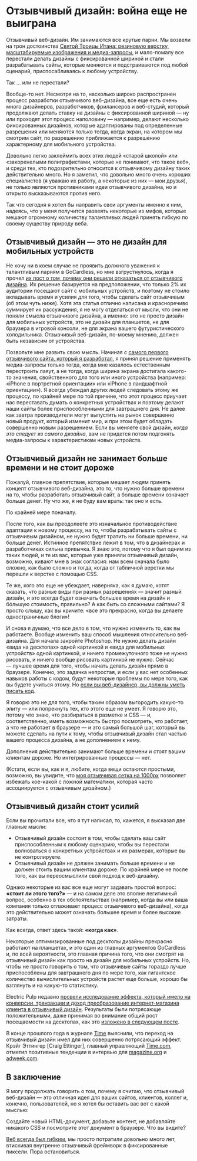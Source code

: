 # Отзывчивый дизайн: война еще не выиграна

Отзывчивый веб-дизайн. Им занимаются все крутые парни. Мы возвели на трон
достоинства [Святой Троицы Итана: резиновую верстку, масштабируемые изображения и медиа-запросы][1], и
мало-помалу все перестали делать дизайны с фиксированной шириной и стали
разрабатывать сайты, которые меняются и подстраиваются под любой сценарий,
приспосабливаясь к любому устройству.

Так … или не перестали?

Вообще-то нет. Несмотря на то, насколько широко распространен процесс разработки
отзывчивого веб-дизайна, все еще есть очень много дизайнеров, разработчиков,
фрилансеров и веб-студий, который продолжают делать ставку на дизайны
с фиксированной шириной — ну или проходят этот процесс наполовину — например,
делают несколько фиксированных дизайнов, которые адаптированы под определенные
разрешения или меняются только тогда, когда экран, на котором мы смотрим
сайт, по разрешению приближается к разрешению характерному для мобильного устройства.

Довольно легко заклеймить всех этих людей «старой школой» или «закоренелыми
полиграфистами, которые не понимают, что такое веб», и среди тех, кто
подозрительно относится к отзывчивому дизайну таких действительно много.
Но я заметил, что довольно много очень хороших специалистов (я уважаю их работу,
а некоторые из них — мои друзья), не только являются противниками идеи
отзывчивого дизайна, но и открыто высказываются против него.

Так что сегодня я хотел бы направить cвои аргументы именно к ним, надеясь, что у
меня получится развеять некоторые из мифов, которые мешают огромному количеству
талантливых людей принять гибкую по своему существу природу веба.

## Отзывчивый дизайн — это не дизайн для мобильных устройств

Не хочу ни в коем случае не проявить должного уважения к талантливым парням в
GoCardless, но мне взгрустнулось, когда я прочел [их пост о том, почему они решили отказаться от отзывчивого дизайна][2].
Их решение базируется на предположении, что только 2% их аудитории посещают сайт с
мобильных устройств, и поэтому не стоило вкладывать время и усилия для того,
чтобы сделать сайт отзывчивым (об этом чуть ниже). Хотя эта статья отлично
написана и красноречиво суммирует их рассуждения, я не могу отделаться от мысли,
что они не поняли смысла отзывчивого дизайна, а именно: это не просто дизайн
для мобильных устройств, это не дизайн для планшетов, не для браузера в
игровой консоли, не для экрана вашего футуристического холодильника. Отзывчивый
веб-дизайн, по-моему мнению, должен быть независим от устройства.

Позвольте мне развить свою мысль. Начиная с
[самого первого отзывчивого сайта, который я разработал][3], я принял решение
применять медиа-запросы только тогда, когда мне казалось естественным
перестроить лаяут, а не тогда, когда ширина экрана достигала
какого-то значения, свойственного для того или иного устройства (например:
«iPhone в портретной ориентации» или «iPhone в ландшафтной ориентации»). Я
всегда убеждал других людей следовать этому же процессу, по крайней мере по той
причине, что этот процесс приучает нас переставать думать о конкретных
устройствах и поэтому делают наши сайты более приспособленными для завтрашнего
дня. Не далее как завтра производители могут выпустить на рынок совершенно новый
продукт, который изменит мир, и при этом будет обладать совершенно новым разрешением.
Если вы меняете свой дизайн, _когда это следует из самого дизайна_,
вам не придется потом подгонять медиа-запросы к характеристикам новых устройств.

## Отзывчивый дизайн не занимает больше времени и не стоит дороже

Пожалуй, главное препятствие, которые мешает людям принять концепт отзывчивого
веб-дизайна, это то, что нужно больше времени на то, чтобы разработать
отзывчивый сайт, а больше времени означает больше денег. Ну что же, я не буду
вам врать: так оно и есть.

По крайней мере поначалу.

После того, как вы преодолеете это изначальное противодействие адаптации к
новому процессу, на то, чтобы разрабатывать сайты с отзывчивым дизайном, не
нужно будет тратить ни больше времени, ни больше денег. Истинное препятствие
лежит в том, что в дизайнерах и разработчиках сильна привычка. Я знаю это,
потому что я был одним из таких людей, и те из вас, которые уже приняли
отзывчивый дизайн, возможно, кивают мне в знак согласия: нам всем сначала было
сложно, как было сложно и тогда, когда от табличной верстки мы перешли к верстке
с помощью CSS.

Те же, кого это еще не убеждает, наверняка, как я думаю, хотят сказать, что
разные виды при разных разрешениях — значит разный дизайн, и это всегда будет
означать большее время на дизайн и бóльшую стоимость, правильно? А как быть со
сложными сайтами? Я просто слышу, как вы кричите: «все это прекрасно, когда вы
делаете одностраничные блоги»!

И снова я думаю, что все дело в том, что нужно изменить то, как вы работаете.
Вообще изменить ваш способ мышления относительно веб-дизайна. Для начала
закройте Photoshop. Не нужно делать дизайн «вида на десктопах» одной картинкой и
«вида для мобильных устройств» одной картинкой, и ничего промежуточного тоже не
нужно рисовать, и ничего вообще рисовать картинкой не нужно. Сейчас — лучшее
время для того, чтобы начать делать дизайн прямо в браузере. Конечно, это
задачка непростая, и если у вас нет особенных навыков работы с кодом, будут
некоторые проблемы по мере того, как вы будете учиться этому. Но
[если вы веб-дизайнер, вы должны уметь писать код][4].

Я говорю это не для того, чтобы таким образом выгородить какую-то элиту — или
попрекнуть тех, кто этого еще не умеет. Я говорю это, потому что знаю, что
разбираться в разметке и CSS — и, соответственно, иметь возможность быстро
посмотреть, что работает, а что не работает в браузере — и это самый большой
шаг, который вы можете сделать на пути к тому, чтобы отзывчивый дизайн стал
частью вашего процесса дизайна, а не дополнением к нему.

Дополнения действительно занимают больше времени и стоят вашим клиентам дороже.
Но интегрированные процессы — нет.

(Кстати, если вы, как и я, любите, когда вещи остаются простыми, возможно, вы
увидите, что [моя отзывчивая сетка на 1000px][5] позволяет избежать кое-какой с
ложной математики, которая часто ассоциируется с отзывчивым дизайном.)

## Отзывчивый дизайн стоит усилий

Если вы прочитали все, что я тут написал, то, кажется, я высказал две главные
мысли:

* Отзывчивый дизайн состоит в том, чтобы сделать ваш сайт приспособленным к
любому сценарию, чтобы вы перестали волноваться о конкретных устройствах и их
размерах, которые вы не контролируете.
* Отзывчивый дизайн не должен занимать больше времени и не должен стоить вашим
клиентам дороже. По крайней мере не после того, как вы переосмыслили свой
подход к веб-дизайну.

Однако некоторые из вас все еще могут задавать простой вопрос: __«стоит ли этого
того?»__ — и на самом деле это вполне легитимный вопрос, особенно в тех
обстоятельствах (например, когда вы или ваша компания только отлаживает процесс
отзывчивого веб-дизайна), когда это действительно может означать большее время и
более высокие затраты.

Как всегда, ответ здесь такой: __«когда как»__.

Некоторые оптимизированные под десктопы дизайны прекрасно работают на планшетах,
и это один из главных аргументов GoCardless и, по всей вероятности, это главная
причина того, что они смотрят на отзывчивый дизайн как просто на дизайн для
мобильных устройств. Но, чтобы не просто говорить о том, что отзывчивые сайты
гораздо лучше приспособлены для завтрашнего дня по мере того, как гигантское
количество вычислительных устройств растет еще больше, хорошо бы взглянуть и на
какую-то статистику.

Electric Pulp недавно [провели исследование эффекта, который имело на конверсии, транзакции и доход преобразование интернет-магазина клиента в отзывчивый дизайн][6].
Результаты были потрясающе положительными, даже принимая во внимание общий рост
посещаемости на десктопах, как это [изложено в следующем посте][7].

В конце прошлого года в журнале [Time][8] выяснили, что переход на отзывчивый
дизайн имел для них совершенно потрясающий эффект. Крэйг Эттингер [Craig Ettinger],
главный управляющий [Time.com][8], отметил позитивные тенденции в интервью для
[magazine.org][9] и [adweek.com][10].

## В заключение

Я могу продолжать говорить о том, почему я считаю, что отзывчивый веб-дизайн —
это отличная идея для ваших сайтов, клиентов, коллег и, конечно, пользователей,
но я хотел бы оставить вас вот с какой мыслью:

Создайте новый HTML-документ, добавьте контент, не добавляйте никакого CSS и
посмотрите этот документ в браузере. Что вы видите?

[Веб всегда был гибким][11], мы просто потратили довольно много лет, втискивая
внутренне отзывчивый фреймворк в фиксированные пикcели. Пора остановиться.

[1]: http://alistapart.com/article/responsive-web-design
[2]: https://gocardless.com/blog/unresponsive-design/
[3]: http://2011.ampersandconf.com/
[4]: http://elliotjaystocks.com/blog/web-designers-who-cant-code/
[5]: http://elliotjaystocks.com/blog/a-better-photoshop-grid-for-responsive-web-design/
[6]: http://electricpulp.com/notes/you-like-apples/
[7]: http://electricpulp.com/notes/more-on-apples-mobile-optimization-in-ecommerce/
[8]: http://time.com/time/
[9]: http://magazine.org/timecom-gm-craig-ettinger-bringing-responsive-web-design-iconic-brand
[10]: http://adweek.com/news/technology/time-moves-responsive-design-144666
[11]: http://adactio.com/journal/search/?query=liquid
